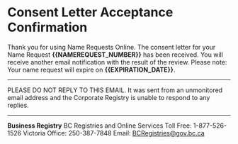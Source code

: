#  Consent Letter Acceptance Confirmation

Thank you for using Name Requests Online. The consent letter for your Name Request **{{NAMEREQUEST_NUMBER}}** has been received. You will receive another email notification with the result of the review. Please note: Your name request will expire on **{{EXPIRATION_DATE}}**.

---

PLEASE DO NOT REPLY TO THIS EMAIL. It was sent from an unmonitored email address and the Corporate Registry is unable to respond to any replies.

---

**Business Registry**
BC Registries and Online Services
Toll Free: 1-877-526-1526
Victoria Office: 250-387-7848
Email: [BCRegistries@gov.bc.ca](BCRegistries@gov.bc.ca)